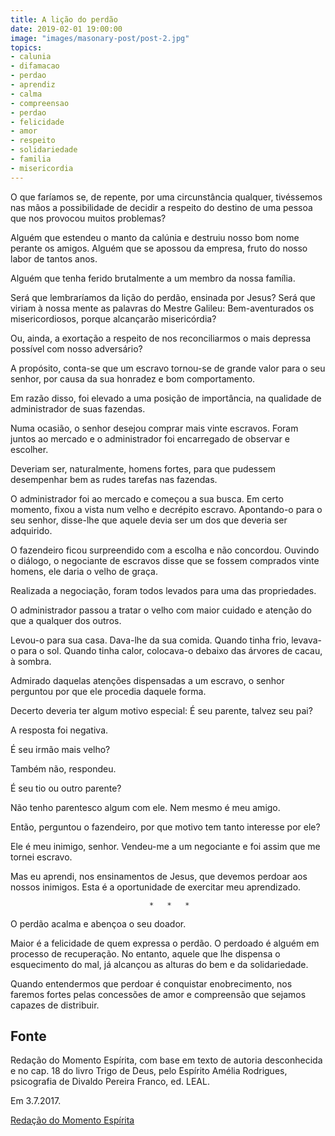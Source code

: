 ```yaml
---
title: A lição do perdão
date: 2019-02-01 19:00:00
image: "images/masonary-post/post-2.jpg"
topics: 
- calunia
- difamacao
- perdao
- aprendiz
- calma
- compreensao
- perdao
- felicidade
- amor
- respeito
- solidariedade
- familia
- misericordia
---
```


O que faríamos se, de repente, por uma circunstância qualquer, tivéssemos nas
mãos a possibilidade de decidir a respeito do destino de uma pessoa que nos
provocou muitos problemas?

Alguém que estendeu o manto da calúnia e destruiu nosso bom nome perante os
amigos. Alguém que se apossou da empresa, fruto do nosso labor de tantos anos.

Alguém que tenha ferido brutalmente a um membro da nossa família.

Será que lembraríamos da lição do perdão, ensinada por Jesus? Será que viriam à
nossa mente as palavras do Mestre Galileu: Bem-aventurados os misericordiosos,
porque alcançarão misericórdia?

Ou, ainda, a exortação a respeito de nos reconciliarmos o mais depressa
possível com nosso adversário?

A propósito, conta-se que um escravo tornou-se de grande valor para o seu
senhor, por causa da sua honradez e bom comportamento.

Em razão disso, foi elevado a uma posição de importância, na qualidade de
administrador de suas fazendas.

Numa ocasião, o senhor desejou comprar mais vinte escravos. Foram juntos ao
mercado e o administrador foi encarregado de observar e escolher.

Deveriam ser, naturalmente, homens fortes, para que pudessem desempenhar bem as
rudes tarefas nas fazendas.

O administrador foi ao mercado e começou a sua busca. Em certo momento, fixou a
vista num velho e decrépito escravo. Apontando-o para o seu senhor, disse-lhe
que aquele devia ser um dos que deveria ser adquirido.

O fazendeiro ficou surpreendido com a escolha e não concordou. Ouvindo o
diálogo, o negociante de escravos disse que se fossem comprados vinte homens,
ele daria o velho de graça.

Realizada a negociação, foram todos levados para uma das propriedades.

O administrador passou a tratar o velho com maior cuidado e atenção do que a
qualquer dos outros.

Levou-o para sua casa. Dava-lhe da sua comida. Quando tinha frio, levava-o para
o sol. Quando tinha calor, colocava-o debaixo das árvores de cacau, à sombra.

Admirado daquelas atenções dispensadas a um escravo, o senhor perguntou por que
ele procedia daquele forma.

Decerto deveria ter algum motivo especial: É seu parente, talvez seu pai?

A resposta foi negativa.

É seu irmão mais velho?

Também não, respondeu.

É seu tio ou outro parente?

Não tenho parentesco algum com ele. Nem mesmo é meu amigo.

Então, perguntou o fazendeiro, por que motivo tem tanto interesse por ele?

Ele é meu inimigo, senhor. Vendeu-me a um negociante e foi assim que me tornei
escravo.

Mas eu aprendi, nos ensinamentos de Jesus, que devemos perdoar aos nossos
inimigos. Esta é a oportunidade de exercitar meu aprendizado.

                                   *   *   *

O perdão acalma e abençoa o seu doador.

Maior é a felicidade de quem expressa o perdão. O perdoado é alguém em processo
de recuperação. No entanto, aquele que lhe dispensa o esquecimento do mal, já
alcançou as alturas do bem e da solidariedade.

Quando entendermos que perdoar é conquistar enobrecimento, nos faremos fortes
pelas concessões de amor e compreensão que sejamos capazes de distribuir.

## Fonte
Redação do Momento Espírita, com base em texto de autoria
desconhecida e no cap. 18 do livro Trigo de Deus,
pelo Espírito Amélia Rodrigues, psicografia de
Divaldo Pereira Franco, ed. LEAL.

Em 3.7.2017.

[Redação do Momento Espírita](http://momento.com.br/pt/ler_texto.php?id=5147)
